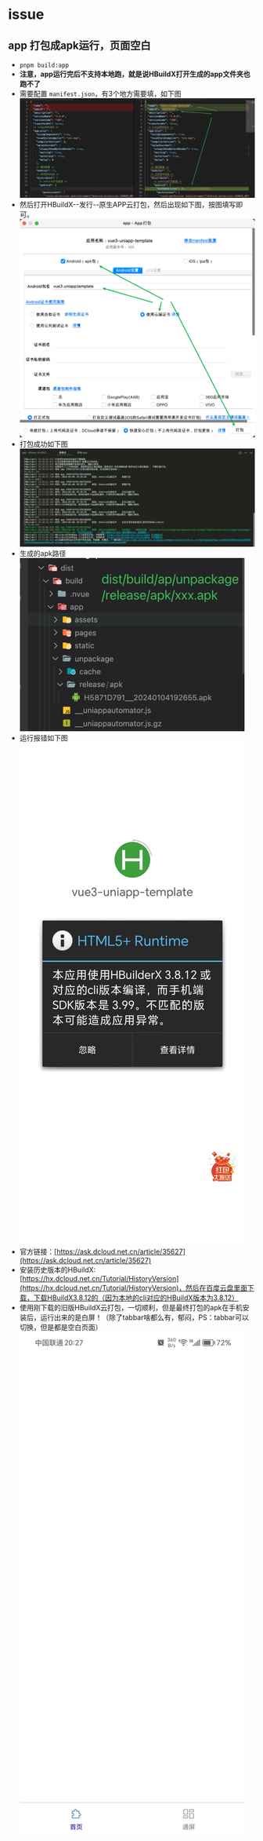 # issue

## app 打包成apk运行，页面空白

- `pnpm build:app`
- **注意，app运行完后不支持本地跑，就是说HBuildX打开生成的app文件夹也跑不了**
- 需要配置 `manifest.json`，有3个地方需要填，如下图
  ![app打包](./screenshots/build-app.png)
- 然后打开HBuildX--发行--原生APP云打包，然后出现如下图，按图填写即可。
  ![app打包](./screenshots/build-app2.png)
- 打包成功如下图
  ![app打包成功](./screenshots/build-app-success.png)
- 生成的apk路径
  ![app打包成功路径](./screenshots/build-app-success2.png)
- 运行报错如下图
  ![apk运行报错](./screenshots/run-app-error.png)
- 官方链接：[https://ask.dcloud.net.cn/article/35627](https://ask.dcloud.net.cn/article/35627)
- 安装历史版本的HBuildX: [https://hx.dcloud.net.cn/Tutorial/HistoryVersion](https://hx.dcloud.net.cn/Tutorial/HistoryVersion)，然后在百度云盘里面下载，下载HBuildX3.8.12的（因为本地的cli对应的HBuildX版本为3.8.12）
- 使用刚下载的旧版HBuildX云打包，一切顺利，但是最终打包的apk在手机安装后，运行出来的是白屏！（除了tabbar啥都么有，郁闷，PS：tabbar可以切换，但是都是空白页面）
  ![APP运行页面空白](./screenshots/run-app-error2.png)
